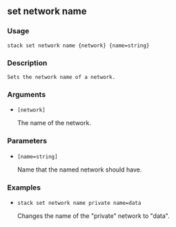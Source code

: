 ## set network name

### Usage

`stack set network name {network} {name=string}`

### Description


	Sets the network name of a network.

	

### Arguments

* `[network]`

   The name of the network.


### Parameters
* `[name=string]`

   Name that the named network should have.

### Examples

* `stack set network name private name=data`

   Changes the name of the "private" network to "data".



